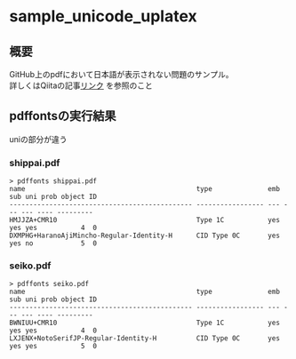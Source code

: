 # sample_unicode_uplatex

## 概要
GitHub上のpdfにおいて日本語が表示されない問題のサンプル。  
詳しくはQiitaの記事[リンク](https://qiita.com/nisshy82/items/2c403e8787cf551255a1) を参照のこと

## pdffontsの実行結果
uniの部分が違う
### shippai.pdf
```shell
> pdffonts shippai.pdf
name                                           type              emb sub uni prob object ID
---------------------------------------------- ----------------- --- --- --- ---- ---------
HMJJZA+CMR10                                   Type 1C           yes yes yes           4  0
DXMPHG+HaranoAjiMincho-Regular-Identity-H      CID Type 0C       yes yes no            5  0
```

### seiko.pdf
```shell
> pdffonts seiko.pdf
name                                           type              emb sub uni prob object ID
---------------------------------------------- ----------------- --- --- --- ---- ---------
BWNIUU+CMR10                                   Type 1C           yes yes yes           4  0
LXJENX+NotoSerifJP-Regular-Identity-H          CID Type 0C       yes yes yes           5  0
```
